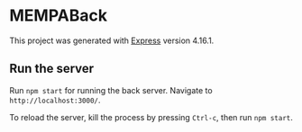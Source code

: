 # MEMPABack

This project was generated with [Express](https://github.com/expressjs/express) version 4.16.1.

## Run the server

Run `npm start` for running the back server. Navigate to `http://localhost:3000/`.

To reload the server, kill the process by pressing `Ctrl-c`, then run `npm start`.

